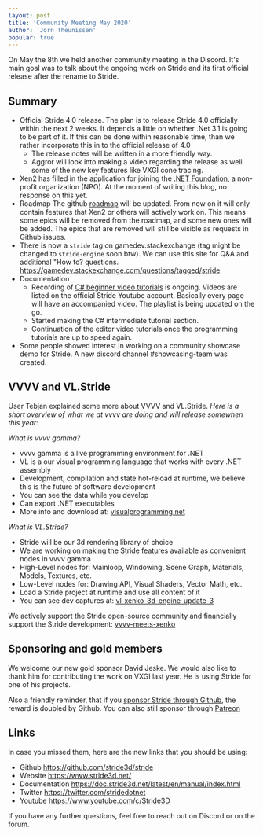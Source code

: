 ```yaml
---
layout: post
title: 'Community Meeting May 2020'
author: 'Jorn Theunissen'
popular: true
---
```


On May the 8th we held another community meeting in the Discord. It's main goal was to talk about the ongoing work on Stride and its first official release after the rename to Stride.

## Summary ##
- Official Stride 4.0 release. The plan is to release Stride 4.0 officially within the next 2 weeks. It depends a little on whether .Net 3.1 is going to be part of it. If this can be done within reasonable time, than we rather incorporate this in to the official release of 4.0
    - The release notes will be written in a more friendly way.
    - Aggror will look into making a video regarding the release as well some of the new key features like VXGI cone tracing.
- Xen2 has filled in the application for joining the [.NET Foundation](https://dotnetfoundation.org/), a non-profit organization (NPO). At the moment of writing this blog, no response on this yet.
- Roadmap The github [roadmap](https://github.com/stride3d/stride/projects/3) will be updated. From now on it will only contain features that Xen2 or others will actively work on. This means some epics will be removed from the roadmap, and some new ones will be added. The epics that are removed will still be visible as requests in Github issues.
- There is now a `stride` tag on gamedev.stackexchange (tag might be changed to `stride-engine` soon btw). We can use this site for Q&A and additional "How to? questions. https://gamedev.stackexchange.com/questions/tagged/stride
- Documentation
    - Recording of [C# beginner video tutorials](https://www.youtube.com/playlist?list=PLRZx2y7uC8mNySUMfOQf-TLNVnnHkLfPi) is ongoing. Videos are listed on the official Stride Youtube account. Basically every page will have an accompanied video. The playlist is being updated on the go.
    - Started making the C# intermediate tutorial section.
    - Continuation of the editor video tutorials once the programming tutorials are up to speed again.
- Some people showed interest in working on a community showcase demo for Stride. A new discord channel #showcasing-team was created.


## VVVV and VL.Stride
User Tebjan explained some more about VVVV and VL.Stride.
*Here is a short overview of what we at vvvv are doing and will release somewhen this year:*

*What is vvvv gamma?*

- vvvv gamma is a live programming environment for .NET
- VL is a our visual programming language that works with every .NET assembly
- Development, compilation and state hot-reload at runtime, we believe this is the future of software development
- You can see the data while you develop
- Can export .NET executables
- More info and download at: [visualprogramming.net](https://visualprogramming.net/)

*What is VL.Stride?*

- Stride will be our 3d rendering library of choice
- We are working on making the Stride features available as convenient nodes in vvvv gamma
- High-Level nodes for: Mainloop, Windowing, Scene Graph, Materials, Models, Textures, etc.
- Low-Level nodes for: Drawing API, Visual Shaders, Vector Math, etc.
- Load a Stride project at runtime and use all content of it
- You can see dev captures at: [vl-xenko-3d-engine-update-3](https://vvvv.org/blog/vl-xenko-3d-engine-update-3)

We actively support the Stride open-source community and financially support the Stride development: [vvvv-meets-xenko](https://vvvv.org/blog/vvvv-meets-xenko)


## Sponsoring and gold members
We welcome our new gold sponsor David Jeske. We would also like to thank him for contributing the work on VXGI last year. He is using Stride for one of his projects.

Also a friendly reminder, that if you [sponsor Stride through Github](https://github.com/sponsors/xen2), the reward is doubled by Github. You can also still sponsor through [Patreon](https://www.patreon.com/stride3d)

## Links 
In case you missed them, here are the new links that you should be using:

- Github https://github.com/stride3d/stride
- Website https://www.stride3d.net/
- Documentation https://doc.stride3d.net/latest/en/manual/index.html
- Twitter https://twitter.com/stridedotnet
- Youtube https://www.youtube.com/c/Stride3D

If you have any further questions, feel free to reach out on Discord or on the forum.

